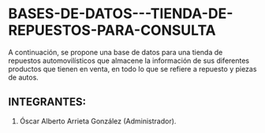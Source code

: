 # BASES-DE-DATOS---TIENDA-DE-REPUESTOS-PARA-CONSULTA
A continuación, se propone una base de datos para una tienda de repuestos automovilísticos que almacene la información de sus diferentes productos que tienen en venta, en todo lo que se refiere a repuesto y piezas de autos. 

## INTEGRANTES:

1. Óscar Alberto Arrieta González (Administrador).
